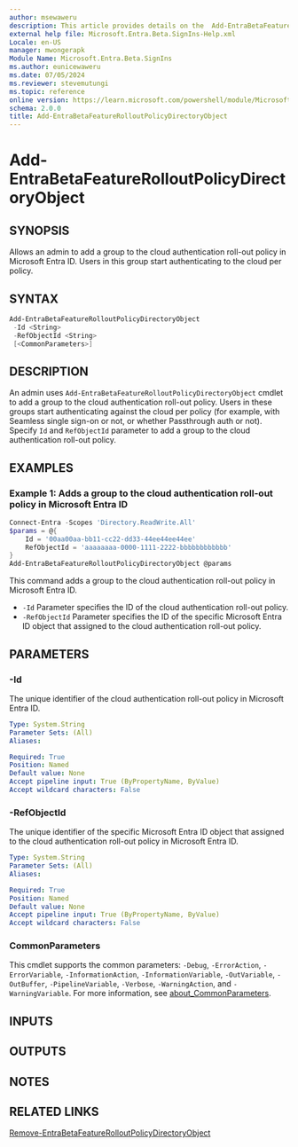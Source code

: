 ```yaml
---
author: msewaweru
description: This article provides details on the  Add-EntraBetaFeatureRolloutPolicyDirectoryObject command.
external help file: Microsoft.Entra.Beta.SignIns-Help.xml
Locale: en-US
manager: mwongerapk
Module Name: Microsoft.Entra.Beta.SignIns
ms.author: eunicewaweru
ms.date: 07/05/2024
ms.reviewer: stevemutungi
ms.topic: reference
online version: https://learn.microsoft.com/powershell/module/Microsoft.Entra.Beta.SignIns/Add-EntraBetaFeatureRolloutPolicyDirectoryObject
schema: 2.0.0
title: Add-EntraBetaFeatureRolloutPolicyDirectoryObject
---
```


# Add-EntraBetaFeatureRolloutPolicyDirectoryObject

## SYNOPSIS

Allows an admin to add a group to the cloud authentication roll-out policy in Microsoft Entra ID.
Users in this group start authenticating to the cloud per policy.

## SYNTAX

```powershell
Add-EntraBetaFeatureRolloutPolicyDirectoryObject
 -Id <String>
 -RefObjectId <String>
 [<CommonParameters>]
```

## DESCRIPTION

An admin uses `Add-EntraBetaFeatureRolloutPolicyDirectoryObject` cmdlet to add a group to the cloud authentication roll-out policy.
Users in these groups start authenticating against the cloud per policy (for example,
with Seamless single sign-on or not, or whether Passthrough auth or not). Specify `Id` and `RefObjectId` parameter to add a group to the cloud authentication roll-out policy.

## EXAMPLES

### Example 1: Adds a group to the cloud authentication roll-out policy in Microsoft Entra ID

```powershell
Connect-Entra -Scopes 'Directory.ReadWrite.All'
$params = @{
    Id = '00aa00aa-bb11-cc22-dd33-44ee44ee44ee'
    RefObjectId = 'aaaaaaaa-0000-1111-2222-bbbbbbbbbbbb'
}
Add-EntraBetaFeatureRolloutPolicyDirectoryObject @params
```

This command adds a group to the cloud authentication roll-out policy in Microsoft Entra ID.

- `-Id` Parameter specifies the ID of the cloud authentication roll-out policy.
- `-RefObjectId` Parameter specifies the ID of the specific Microsoft Entra ID object that assigned to the cloud authentication roll-out policy.

## PARAMETERS

### -Id

The unique identifier of the cloud authentication roll-out policy in Microsoft Entra ID.

```yaml
Type: System.String
Parameter Sets: (All)
Aliases:

Required: True
Position: Named
Default value: None
Accept pipeline input: True (ByPropertyName, ByValue)
Accept wildcard characters: False
```

### -RefObjectId

The unique identifier of the specific Microsoft Entra ID object that assigned to the cloud authentication roll-out policy in Microsoft Entra ID.

```yaml
Type: System.String
Parameter Sets: (All)
Aliases:

Required: True
Position: Named
Default value: None
Accept pipeline input: True (ByPropertyName, ByValue)
Accept wildcard characters: False
```

### CommonParameters

This cmdlet supports the common parameters: `-Debug`, `-ErrorAction`, `-ErrorVariable`, `-InformationAction`, `-InformationVariable`, `-OutVariable`, `-OutBuffer`, `-PipelineVariable`, `-Verbose`, `-WarningAction`, and `-WarningVariable`. For more information, see [about_CommonParameters](https://go.microsoft.com/fwlink/?LinkID=113216).

## INPUTS

## OUTPUTS

## NOTES

## RELATED LINKS

[Remove-EntraBetaFeatureRolloutPolicyDirectoryObject](Remove-EntraBetaFeatureRolloutPolicyDirectoryObject.md)
